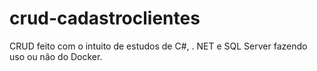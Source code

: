 # crud-cadastroclientes
CRUD feito com o intuito de estudos de C#, . NET e SQL Server fazendo uso ou não do Docker.
